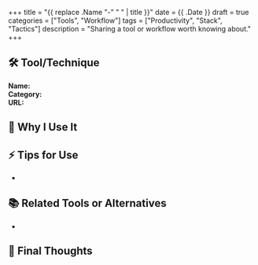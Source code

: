 +++
title = "{{ replace .Name "-" " " | title }}"
date = {{ .Date }}
draft = true
categories = ["Tools", "Workflow"]
tags = ["Productivity", "Stack", "Tactics"]
description = "Sharing a tool or workflow worth knowing about."
+++

## 🛠️ Tool/Technique

**Name:**  
**Category:**  
**URL:**  

## 🧠 Why I Use It

## ⚡ Tips for Use

- 

## 📚 Related Tools or Alternatives

- 

## 🧠 Final Thoughts
